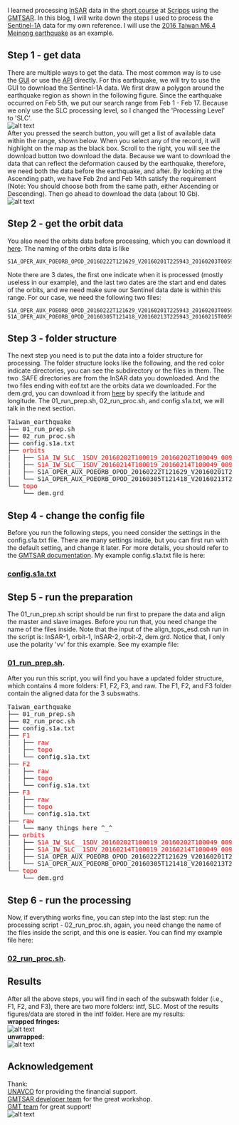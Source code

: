 I learned processing [InSAR](https://en.wikipedia.org/wiki/Interferometric_synthetic_aperture_radar) data in the [short course](https://www.unavco.org/education/advancing-geodetic-skills/short-courses/2016/insar-gmtsar/insar-gmtsar.html) at [Scripps](https://scripps.ucsd.edu/) using the [GMTSAR](http://topex.ucsd.edu/gmtsar/). In this blog, I will write down the steps I used to process the [Sentinel-1A](https://en.wikipedia.org/wiki/Sentinel-1A) data for my own reference. I will use the [2016 Taiwan M6.4 Meinong earthquake](https://en.wikipedia.org/wiki/2016_Taiwan_earthquake) as an example.      

## **Step 1 - get data**   
There are multiple ways to get the data. The most common way is to use the [GUI](http://web-services.unavco.org/brokered/ssara/gui) or use the [API](https://github.com/bakerunavco/SSARA) directly. For this earthquake, we will try to use the GUI to download the Sentinel-1A data. We first draw a polygon around the earthquake region as shown in the following figure. Since the earthquake occurred on Feb 5th, we put our search range from Feb 1 - Feb 17. Because we only use the SLC processing level, so I changed the 'Processing Level' to 'SLC'.  
![alt text](./figures/figure_1.png "Search GUI")  
After you pressed the search button, you will get a list of available data within the range, shown below. When you select any of the record, it will highlight on the map as the black box. Scroll to the right, you will see the download button two download the data. Because we want to download the data that can reflect the deformation caused by the earthquake, therefore, we need both the data before the earthquake, and after. By looking at the Ascending path, we have Feb 2nd and Feb 14th satisfy the requirement (Note: You should choose both from the same path, either Ascending or Descending). Then go ahead to download the data (about 10 Gb).     
![alt text](./figures/figure_2.png "Search results")   
## **Step 2 - get the orbit data**  
You also need the orbits data before processing, which you can download it [here](https://www.unavco.org/data/imaging/sar/lts1/winsar/s1qc/aux_poeorb/). The naming of the orbits data is like

``` 
S1A_OPER_AUX_POEORB_OPOD_20160222T121629_V20160201T225943_20160203T005943.EOF
```  
Note there are 3 dates, the first one indicate when it is processed (mostly useless in our example), and the last two dates are the start and end dates of the orbits, and we need make sure our Sentinel data date is within this range. For our case, we need the following two files:  

```
S1A_OPER_AUX_POEORB_OPOD_20160222T121629_V20160201T225943_20160203T005943.EOF  
S1A_OPER_AUX_POEORB_OPOD_20160305T121418_V20160213T225943_20160215T005943.EOF
```  
## **Step 3 - folder structure**  
The next step you need is to put the data into a folder structure for processing. The folder structure looks like the following, and the red color indicate directories, you can see the subdirectory or the files in them. The two .SAFE directories are from the InSAR data you downloaded. And the two files ending with eof.txt are the orbits data we downloaded. For the dem.grd, you can download it from [here](http://topex.ucsd.edu/gmtsar/demgen/) by specify the latitude and longitude. The 01\_run\_prep.sh, 02\_run\_proc.sh, and config.s1a.txt, we will talk in the next section.  
 
<pre>
Taiwan_earthquake
├── 01_run_prep.sh
├── 02_run_proc.sh
├── config.s1a.txt
├── <font color="red">orbits</font>
|   ├── <font color="red">S1A_IW_SLC__1SDV_20160202T100019_20160202T100049_009766_00E469_C190.SAFE</font>
|   ├── <font color="red">S1A_IW_SLC__1SDV_20160214T100019_20160214T100049_009941_00E981_ABD9.SAFE</font>
|   ├── S1A_OPER_AUX_POEORB_OPOD_20160222T121629_V20160201T225943_20160203T005943.eof.txt
|   └── S1A_OPER_AUX_POEORB_OPOD_20160305T121418_V20160213T225943_20160215T005943.eof.txt
└── <font color="red">topo</font>
    └── dem.grd
</pre>

## **Step 4 - change the config file**  
Before you run the following steps, you need consider the settings in the config.s1a.txt file. There are many settings inside, but you can first run with the default setting, and change it later. For more details, you should refer to the [GMTSAR documentation](http://topex.ucsd.edu/gmtsar/tar/GMTSAR_2ND.pdf). My example config.s1a.txt file is here:
### [config.s1a.txt](./Taiwan_earthquake/config.s1a.txt)

## **Step 5 - run the preparation**   
The 01\_run\_prep.sh script should be run first to prepare the data and align the master and slave images. Before you run that, you need change the name of the files inside. Note that the input of the align\_tops\_esd.csh run in the script is: InSAR-1, orbit-1, InSAR-2, orbit-2, dem.grd. Notice that, I only use the polarity 'vv' for this example. See my example file: 
### [01\_run\_prep.sh](./Taiwan_earthquake/01_run_prep.sh).  

After you run this script, you will find you have a updated folder structure, which contains 4 more folders: F1, F2, F3, and raw. The F1, F2, and F3 folder contain the aligned data for the 3 subswaths. 

<pre>
Taiwan_earthquake
├── 01_run_prep.sh
├── 02_run_proc.sh
├── config.s1a.txt
├── <font color="red">F1</font>
|   ├── <font color="red">raw</font>
|   ├── <font color="red">topo</font>
|   └── config.s1a.txt
├── <font color="red">F2</font>
|   ├── <font color="red">raw</font>
|   ├── <font color="red">topo</font>
|   └── config.s1a.txt
├── <font color="red">F3</font>
|   ├── <font color="red">raw</font>
|   ├── <font color="red">topo</font>
|   └── config.s1a.txt
├── <font color="red">raw</font>
|   └── many things here ^_^
├── <font color="red">orbits</font>
|   ├── <font color="red">S1A_IW_SLC__1SDV_20160202T100019_20160202T100049_009766_00E469_C190.SAFE</font>
|   ├── <font color="red">S1A_IW_SLC__1SDV_20160214T100019_20160214T100049_009941_00E981_ABD9.SAFE</font>
|   ├── S1A_OPER_AUX_POEORB_OPOD_20160222T121629_V20160201T225943_20160203T005943.eof.txt
|   └── S1A_OPER_AUX_POEORB_OPOD_20160305T121418_V20160213T225943_20160215T005943.eof.txt
└── <font color="red">topo</font>
    └── dem.grd
</pre>

## **Step 6 - run the processing**   
Now, if everything works fine, you can step into the last step: run the processing script - 02\_run\_proc.sh, again, you need change the name of the files inside the script, and this one is easier. You can find my example file here:
### [02\_run\_proc.sh](./Taiwan_earthquake/02_run_proc.sh). 

## **Results**  
After all the above steps, you will find in each of the subswath folder (i.e., F1, F2, and F3), there are two more folders: intf, SLC. Most of the results figures/data are stored in the intf folder. Here are my results:  
**wrapped fringes:**   
![alt text](./figures/phasefilt_mask_ll_TW.png "Wrapped fringes")  
**unwrapped:**   
![alt text](./figures/unwrap_mask_ll_TW.png "unwrapped")  

## **Acknowledgement**  
Thank:  
[UNAVCO](http://www.unavco.org/) for providing the financial support.  
[GMTSAR developer team](http://topex.ucsd.edu/gmtsar/) for the great workshop.  
[GMT team](https://www.soest.hawaii.edu/gmt/) for great support!  
![alt text](./figures/UNAVCO.jpg "UNAVCO")
